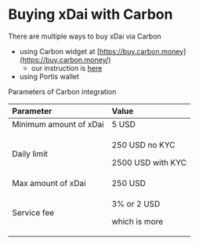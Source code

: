# Buying xDai with Carbon

There are multiple ways to buy xDai via Carbon 

* using Carbon widget at [https://buy.carbon.money](https://buy.carbon.money/)
  * our instruction is [here](https://www.xdaichain.com/for-users/buying-xdai-with-carbon/buying-xdai-with-carbon-widget) 
* using Portis wallet

Parameters of Carbon integration

<table>
  <thead>
    <tr>
      <th style="text-align:left">Parameter</th>
      <th style="text-align:left">Value</th>
    </tr>
  </thead>
  <tbody>
    <tr>
      <td style="text-align:left">Minimum amount of xDai</td>
      <td style="text-align:left">5 USD</td>
    </tr>
    <tr>
      <td style="text-align:left">Daily limit</td>
      <td style="text-align:left">
        <p>250 USD no KYC</p>
        <p>2500 USD with KYC</p>
      </td>
    </tr>
    <tr>
      <td style="text-align:left">Max amount of xDai</td>
      <td style="text-align:left">250 USD</td>
    </tr>
    <tr>
      <td style="text-align:left">Service fee</td>
      <td style="text-align:left">
        <p>3% or 2 USD</p>
        <p>which is more</p>
      </td>
    </tr>
  </tbody>
</table>